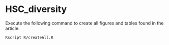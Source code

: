 # HSC_diversity

Execute the following command to create all figures and tables found in the article.  

```
Rscript R/createAll.R
```


